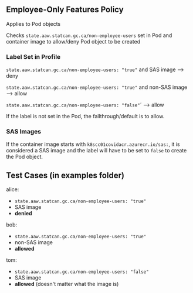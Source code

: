 ## Employee-Only Features Policy

Applies to Pod objects

Checks `state.aaw.statcan.gc.ca/non-employee-users` set in Pod and container image to allow/deny Pod object to be created

### Label Set in Profile

`state.aaw.statcan.gc.ca/non-employee-users: "true"` and SAS image --> deny

`state.aaw.statcan.gc.ca/non-employee-users: "true"` and non-SAS image --> allow

`state.aaw.statcan.gc.ca/non-employee-users: "false"`´ --> allow 

If the label is not set in the Pod, the fallthrough/default is to allow.

### SAS Images

If the container image starts with `k8scc01covidacr.azurecr.io/sas:`, it is considered a SAS image and the label will have to be set to `false` to create the Pod object.

## Test Cases (in examples folder)

alice:
- `state.aaw.statcan.gc.ca/non-employee-users: "true"`
- SAS image
- **denied**

bob:
- `state.aaw.statcan.gc.ca/non-employee-users: "true"`
- non-SAS image
- **allowed**

tom:
- `state.aaw.statcan.gc.ca/non-employee-users: "false"`
- SAS image
- **allowed** (doesn't matter what the image is)
